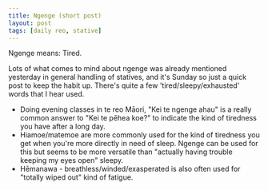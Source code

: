 ```yaml
---
title: Ngenge (short post)
layout: post
tags: [daily reo, stative]
---
```


Ngenge means: Tired.

Lots of what comes to mind about ngenge was already mentioned yesterday in general handling of statives, and it's Sunday so just a quick post to keep the habit up.
There's quite a few 'tired/sleepy/exhausted' words that I hear used.
- Doing evening classes in te reo Māori, "Kei te ngenge ahau" is a really common answer to "Kei te pēhea koe?" to indicate the kind of tiredness you have after a long day.
- Hiamoe/matemoe are more commonly used for the kind of tiredness you get when you're more directly in need of sleep. Ngenge can be used for this but seems to be more versatile than "actually having trouble keeping my eyes open" sleepy.
- Hēmanawa - breathless/winded/exasperated is also often used for "totally wiped out" kind of fatigue.